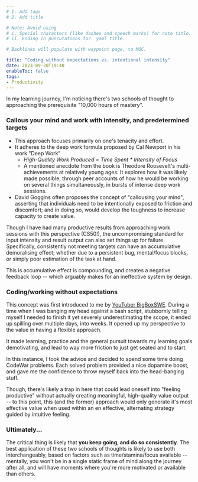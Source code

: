 ```yaml
---
# 1. Add tags
# 2. Add title

# Note: Avoid using 
# i. Special characters (like dashes and speech marks) for note title. 
# ii. Ending in puncutations for  yaml title.  

# Backlinks will populate with waypoint page, to MOC. 

title: "Coding without expectations vs. intentional intensity"
date: 2023-09-20T19:40
enableToc: false
tags:
- Productivity
---
```


In my learning journey, I'm noticing there's two schools of thought to approaching the prerequisite "10,000 hours of mastery". 

### Callous your mind and work with intensity, and predetermined targets 
- This approach focuses primarily on one's tenacity and effort. 
- It adheres to the deep work formula proposed by Cal Newport in his work "Deep Work"
	- *High-Quality Work Produced = Time Spent * Intensity of Focus*
	- A mentioned anecdote from the book is Theodore Roosevelt's multi-achievements at relatively young ages. It explores how it was likely made possible, through peer accounts of how he would be working on several things simultaneously, in bursts of intense deep work sessions. 
- David Goggins often proposes the concept of "callousing your mind", asserting that individuals need to be intentionally exposed to friction and discomfort; and in doing so, would develop the toughness to increase capacity to create value. 

Though I have had many productive results from approaching work sessions with this perspective (CS50!), the uncompromising standard for input intensity and result output can also set things up for failure. Specifically, consistently not meeting targets can have an accumulative demoralising effect; whether due to a persistent bug, mental/focus blocks, or simply poor estimation of the task at hand. 

This is accumulative effect is compounding, and creates a negative feedback loop -- which arguably makes for an ineffective system by design. 

### Coding/working without expectations
This concept was first introduced to me by [YouTuber BigBoxSWE](https://www.youtube.com/watch?v=a0eB7tMkvs4&t=16s). During a time when I was banging my head against a bash script, stubbornly telling myself I needed to finish it yet severely underestimating the scope, it ended up spilling over multiple days, into weeks. It opened up my perspective to the value in having a flexible approach. 

It made learning, practice and the general pursuit towards my learning goals demotivating, and lead to way more friction to just get seated and to start. 

In this instance, I took the advice and decided to spend some time doing CodeWar problems. Each solved problem provided a nice dopamine boost, and gave me the confidence to throw myself back into the head-banging stuff. 

Though, there's likely a trap in here that could lead oneself into "feeling productive" without actually creating meaningful, high-quality value output -- to this point, this (and the former) approach would only generate it's most effective value when used within an en effective, alternating strategy guided by intuitive feeling. 

### Ultimately... 
The critical thing is likely that **you keep going, and do so consistently**. The best application of these two schools of thoughts is likely to use both interchangeably, based on factors such as time/stamina/focus available -- mentally, you won't be in a single static frame of mind along the journey after all, and will have moments where you're more motivated or available than others. 


